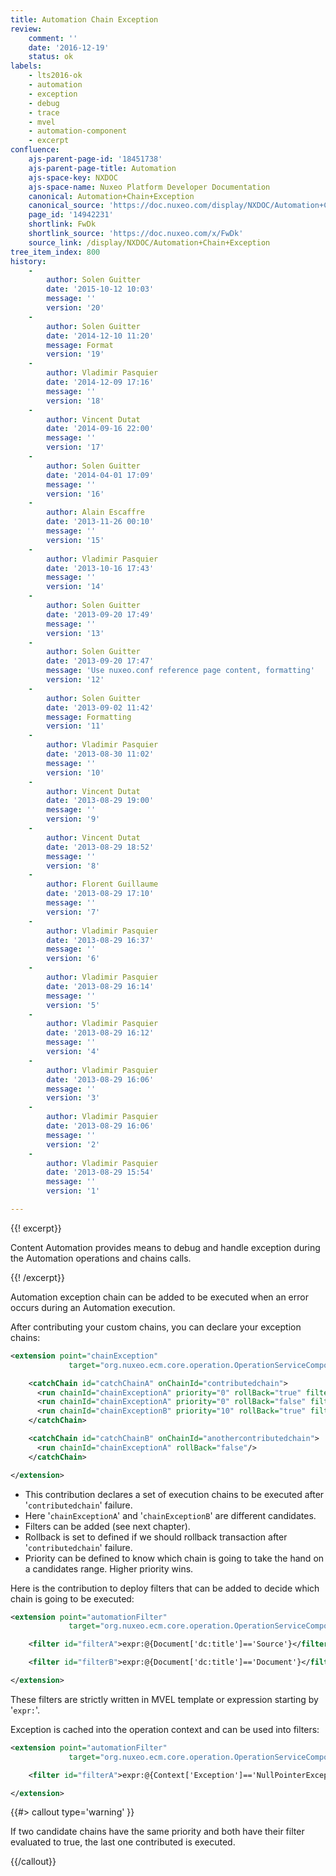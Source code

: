```yaml
---
title: Automation Chain Exception
review:
    comment: ''
    date: '2016-12-19'
    status: ok
labels:
    - lts2016-ok
    - automation
    - exception
    - debug
    - trace
    - mvel
    - automation-component
    - excerpt
confluence:
    ajs-parent-page-id: '18451738'
    ajs-parent-page-title: Automation
    ajs-space-key: NXDOC
    ajs-space-name: Nuxeo Platform Developer Documentation
    canonical: Automation+Chain+Exception
    canonical_source: 'https://doc.nuxeo.com/display/NXDOC/Automation+Chain+Exception'
    page_id: '14942231'
    shortlink: FwDk
    shortlink_source: 'https://doc.nuxeo.com/x/FwDk'
    source_link: /display/NXDOC/Automation+Chain+Exception
tree_item_index: 800
history:
    -
        author: Solen Guitter
        date: '2015-10-12 10:03'
        message: ''
        version: '20'
    -
        author: Solen Guitter
        date: '2014-12-10 11:20'
        message: Format
        version: '19'
    -
        author: Vladimir Pasquier
        date: '2014-12-09 17:16'
        message: ''
        version: '18'
    -
        author: Vincent Dutat
        date: '2014-09-16 22:00'
        message: ''
        version: '17'
    -
        author: Solen Guitter
        date: '2014-04-01 17:09'
        message: ''
        version: '16'
    -
        author: Alain Escaffre
        date: '2013-11-26 00:10'
        message: ''
        version: '15'
    -
        author: Vladimir Pasquier
        date: '2013-10-16 17:43'
        message: ''
        version: '14'
    -
        author: Solen Guitter
        date: '2013-09-20 17:49'
        message: ''
        version: '13'
    -
        author: Solen Guitter
        date: '2013-09-20 17:47'
        message: 'Use nuxeo.conf reference page content, formatting'
        version: '12'
    -
        author: Solen Guitter
        date: '2013-09-02 11:42'
        message: Formatting
        version: '11'
    -
        author: Vladimir Pasquier
        date: '2013-08-30 11:02'
        message: ''
        version: '10'
    -
        author: Vincent Dutat
        date: '2013-08-29 19:00'
        message: ''
        version: '9'
    -
        author: Vincent Dutat
        date: '2013-08-29 18:52'
        message: ''
        version: '8'
    -
        author: Florent Guillaume
        date: '2013-08-29 17:10'
        message: ''
        version: '7'
    -
        author: Vladimir Pasquier
        date: '2013-08-29 16:37'
        message: ''
        version: '6'
    -
        author: Vladimir Pasquier
        date: '2013-08-29 16:14'
        message: ''
        version: '5'
    -
        author: Vladimir Pasquier
        date: '2013-08-29 16:12'
        message: ''
        version: '4'
    -
        author: Vladimir Pasquier
        date: '2013-08-29 16:06'
        message: ''
        version: '3'
    -
        author: Vladimir Pasquier
        date: '2013-08-29 16:06'
        message: ''
        version: '2'
    -
        author: Vladimir Pasquier
        date: '2013-08-29 15:54'
        message: ''
        version: '1'

---
```

{{! excerpt}}

Content Automation provides means to debug and handle exception during the Automation operations and chains calls.

{{! /excerpt}}

Automation exception chain can be added to be executed when an error occurs during an Automation execution.

After contributing your custom chains, you can declare your exception chains:

```xml
<extension point="chainException"
             target="org.nuxeo.ecm.core.operation.OperationServiceComponent">

    <catchChain id="catchChainA" onChainId="contributedchain">
      <run chainId="chainExceptionA" priority="0" rollBack="true" filterId="filterA"/>
      <run chainId="chainExceptionA" priority="0" rollBack="false" filterId="filterA"/>
      <run chainId="chainExceptionB" priority="10" rollBack="true" filterId="filterB"/>
    </catchChain>

    <catchChain id="catchChainB" onChainId="anothercontributedchain">
      <run chainId="chainExceptionA" rollBack="false"/>
    </catchChain>

</extension>
```

*   This contribution declares a set of execution chains to be executed after '`contributedchain`' failure.
*   Here '`chainExceptionA`' and '`chainExceptionB`' are different candidates.
*   Filters can be added (see next chapter).
*   Rollback is set to defined if we should rollback transaction after '`contributedchain`' failure.
*   Priority can be defined to know which chain is going to take the hand on a candidates range. Higher priority wins.

Here is the contribution to deploy filters that can be added to decide which chain is going to be executed:

```xml
<extension point="automationFilter"
             target="org.nuxeo.ecm.core.operation.OperationServiceComponent">

    <filter id="filterA">expr:@{Document['dc:title']=='Source'}</filter>

    <filter id="filterB">expr:@{Document['dc:title']=='Document'}</filter>

</extension>
```

These filters are strictly written in MVEL template or expression starting by '`expr:`'.

Exception is cached into the operation context and can be used into filters:

```xml
<extension point="automationFilter"
             target="org.nuxeo.ecm.core.operation.OperationServiceComponent">

    <filter id="filterA">expr:@{Context['Exception']=='NullPointerException'}</filter>

</extension>
```

{{#> callout type='warning' }}

If two candidate chains have the same priority and both have their filter evaluated to true, the last one contributed is executed.

{{/callout}}
